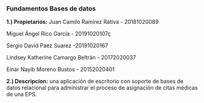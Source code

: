 ### Fundamentos Bases de datos

**1.) Propietarios:** 
Juan Camilo Ramírez Rátiva - 20181020089

Miguel Ángel Rico García - 20191020107ç

Sergio David Paez Suarez -20191020167

Lindsey Katherine Camargo Beltrán - 20172020037

Einar Nayib Moreno Bustos - 20152020401

**2.) Descripcion:** una aplicación de escritorio con soporte de bases de datos relacional para
administrar el proceso de asignación de citas médicas de una EPS.
